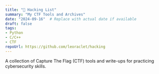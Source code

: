 ```yaml
---
title: "🔱 Hacking List"
summary: "My CTF Tools and Archives"
date: "2024-09-16"  # Replace with actual date if available
draft: false
tags:
- Python
- C/C++
- CTF
repoUrl: https://github.com/leoraclet/hacking
---
```

A collection of Capture The Flag (CTF) tools and write-ups for practicing cybersecurity skills.
